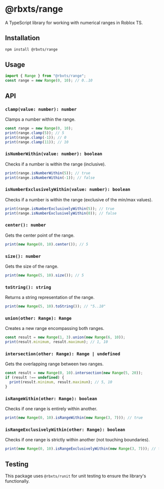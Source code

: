 # @rbxts/range

A TypeScript library for working with numerical ranges in Roblox TS.

## Installation

```sh
npm install @rbxts/range
```

## Usage

```typescript
import { Range } from "@rbxts/range";
const range = new Range(0, 10); // 0..10
```

## API

### `clamp(value: number): number`
Clamps a number within the range.
```typescript
const range = new Range(0, 10);
print(range.clamp(5)); // 5
print(range.clamp(-1)); // 0
print(range.clamp(11)); // 10
```

### `isNumberWithin(value: number): boolean`
Checks if a number is within the range (inclusive).
```typescript
print(range.isNumberWithin(5)); // true
print(range.isNumberWithin(-1)); // false
```

### `isNumberExclusivelyWithin(value: number): boolean`
Checks if a number is within the range (exclusive of the min/max values).
```typescript
print(range.isNumberExclusivelyWithin(5)); // true
print(range.isNumberExclusivelyWithin(0)); // false
```

### `center(): number`
Gets the center point of the range.
```typescript
print(new Range(0, 10).center()); // 5
```

### `size(): number`
Gets the size of the range.
```typescript
print(new Range(5, 10).size()); // 5
```

### `toString(): string`
Returns a string representation of the range.
```typescript
print(new Range(5, 10).toString()); // "5..10"
```

### `union(other: Range): Range`
Creates a new range encompassing both ranges.
```typescript
const result = new Range(1, 3).union(new Range(6, 10));
print(result.minimum, result.maximum); // 1, 10
```

### `intersection(other: Range): Range | undefined`
Gets the overlapping range between two ranges.
```typescript
const result = new Range(0, 10).intersection(new Range(5, 20));
if (result !== undefined) {
  print(result.minimum, result.maximum); // 5, 10
}
```

### `isRangeWithin(other: Range): boolean`
Checks if one range is entirely within another.
```typescript
print(new Range(0, 10).isRangeWithin(new Range(3, 7))); // true
```

### `isRangeExclusivelyWithin(other: Range): boolean`
Checks if one range is strictly within another (not touching boundaries).
```typescript
print(new Range(0, 10).isRangeExclusivelyWithin(new Range(3, 7))); // true
```

## Testing
This package uses `@rbxts/runit` for unit testing to ensure the library's functionally.